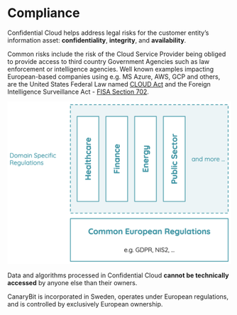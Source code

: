 # Compliance

Confidential Cloud helps address legal risks for the customer entity’s information asset: **confidentiality**, **integrity**, and **availability**.

Common risks include the risk of the Cloud Service Provider being obliged to provide access to third country Government Agencies such as law enforcement or intelligence agencies.
Well known examples impacting European-based companies using e.g. MS Azure, AWS, GCP and others, are the United States Federal Law named [CLOUD Act](https://www.alstonprivacy.com/cloud-act-impact-cross-border-access-contents-communications/) and the Foreign Intelligence Surveillance Act - [FISA Section 702](https://www.dni.gov/files/icotr/Section702-Basics-Infographic.pdf).

![Confidential Cloud Legal](./img/confidential-cloud-legal.png)

Data and algorithms processed in Confidential Cloud **cannot be technically accessed** by anyone else than their owners.

CanaryBit is incorporated in Sweden, operates under European regulations, and is controlled by exclusively European ownership.
